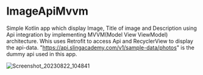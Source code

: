 # ImageApiMvvm

Simple Kotlin app which display Image, Title of image and Description using Api integration by implementing MVVM(Model View ViewModel) architecture.
Whis uses Retrofit to access Api and RecyclerView to display the api-data.
"https://api.slingacademy.com/v1/sample-data/photos" is the dummy api used in this app.

![Screenshot_20230822_104841](https://github.com/SreeragTV99/ImageApiMvvm/assets/75733117/08505e49-d9c5-40d3-be24-14a15465860b)
